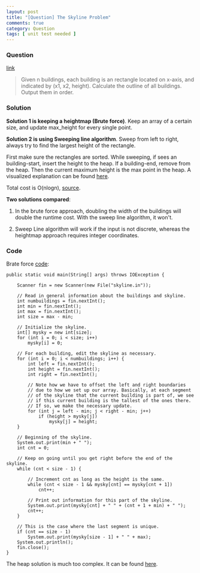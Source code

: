 ```yaml
---
layout: post
title: "[Question] The Skyline Problem"
comments: true
category: Question
tags: [ unit test needed ]
---
```


### Question 

[link](http://www.algorithmist.com/index.php/UVa_105)

> Given n buildings, each building is an rectangle located on 
x-axis, and indicated by (x1, x2, height). Calculate the 
outline of all buildings. Output them in order.

### Solution

__Solution 1 is keeping a heightmap (Brute force)__. Keep an array of a certain size, and update max_height for every single point. 

__Solution 2 is using Sweeping line algorithm__. Sweep from left to right, always try to find the largest height of the rectangle. 

First make sure the rectangles are sorted. While sweeping, if sees an building-start, insert the height to the heap. If a building-end, remove from the heap. Then the current maximum height is the max point in the heap. A visualized explanation can be found [here](https://briangordon.github.io/2014/08/the-skyline-problem.html). 

Total cost is O(nlogn), [source](http://qr.ae/Yt74m). 

__Two solutions compared__: 

1. In the brute force approach, doubling the width of the buildings will double the runtime cost. With the sweep line algorithm, it won't. 

1. Sweep Line algorithm will work if the input is not discrete, whereas the heightmap approach requires integer coordinates.

### Code

Brate force [code](http://www.cs.ucf.edu/~dmarino/ucf/java/Skyline.java): 

	public static void main(String[] args) throws IOException {

		Scanner fin = new Scanner(new File("skyline.in"));

		// Read in general information about the buildings and skyline.
		int numbuildings = fin.nextInt();
		int min = fin.nextInt();
		int max = fin.nextInt();
		int size = max - min;

		// Initialize the skyline.
		int[] mysky = new int[size];
		for (int i = 0; i < size; i++)
			mysky[i] = 0;

		// For each building, edit the skyline as necessary.
		for (int i = 0; i < numbuildings; i++) {
			int left = fin.nextInt();
			int height = fin.nextInt();
			int right = fin.nextInt();

			// Note how we have to offset the left and right boundaries
			// due to how we set up our array. Basically, at each segment
			// of the skyline that the current building is part of, we see
			// if this current building is the tallest of the ones there.
			// If so, we make the necessary update.
			for (int j = left - min; j < right - min; j++)
				if (height > mysky[j])
					mysky[j] = height;
		}

		// Beginning of the skyline.
		System.out.print(min + " ");
		int cnt = 0;

		// Keep on going until you get right before the end of the skyline.
		while (cnt < size - 1) {

			// Increment cnt as long as the height is the same.
			while (cnt < size - 1 && mysky[cnt] == mysky[cnt + 1])
				cnt++;

			// Print out information for this part of the skyline.
			System.out.print(mysky[cnt] + " " + (cnt + 1 + min) + " ");
			cnt++;
		}

		// This is the case where the last segment is unique.
		if (cnt == size - 1)
			System.out.print(mysky[size - 1] + " " + max);
		System.out.println();
		fin.close();
	}

The heap solution is much too complex. It can be found [here](http://courses.oreillyschool.com/data-structures-algorithms/overviewAlgorithms.html). 
